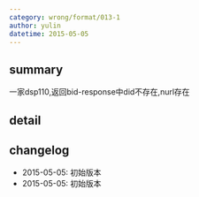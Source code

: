 ```yaml
---
category: wrong/format/013-1
author: yulin 
datetime: 2015-05-05
---
```


## summary

一家dsp110,返回bid-response中did不存在,nurl存在

## detail


## changelog

- 2015-05-05: 初始版本
- 2015-05-05: 初始版本